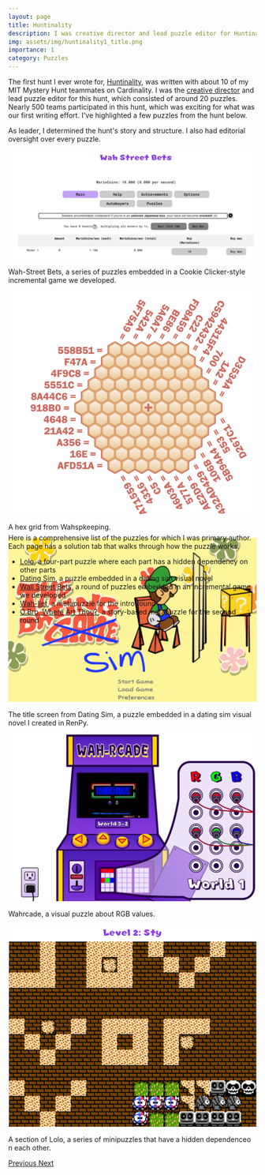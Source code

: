 ```yaml
---
layout: page
title: Huntinality
description: I was creative director and lead puzzle editor for Huntinality, an online puzzlehunt that ran in 2021 that nearly 500 teams participated in.
img: assets/img/huntinality1_title.png
importance: 1
category: Puzzles
---
```


The first hunt I ever wrote for, <a href="https://2021.huntinality.com/">Huntinality</a>, was written with about 10 of my MIT Mystery Hunt teammates on Cardinality. I was the <a href=#>creative director</a> and lead puzzle editor for this hunt, which consisted of around 20 puzzles. Nearly 500 teams participated in this hunt, which was exciting for what was our first writing effort. I've highlighted a few puzzles from the hunt below.

As leader, I determined the hunt's story and structure. I also had editorial oversight over every puzzle.

<div id="huntCarousel" class="carousel slide" style="width:100%; height: 760px !important;">
  <div class="carousel-inner">
    <div class="carousel-item active">
      <img class="d-block w-100" src="/assets/img/wsb.png">
      <div class="carousel-caption d-none d-md-block">
        <p>Wah-Street Bets, a series of puzzles embedded in a Cookie Clicker-style incremental game we developed.</p>
      </div>
    </div>
    <div class="carousel-item">
      <img class="d-block w-100" src="/assets/img/wahspkeeping.png">
      <div class="carousel-caption d-none d-md-block">
        <p>A hex grid from Wahspkeeping.</p>
      </div>
    </div>
    <div class="carousel-item">
      <img class="d-block w-100" src="/assets/img/datingsim.png">
      <div class="carousel-caption d-none d-md-block">
        <p>The title screen from Dating Sim, a puzzle embedded in a dating sim visual novel I created in RenPy.</p>
      </div>
    </div>
    <div class="carousel-item">
      <img class="d-block w-100" src="/assets/img/wahrcade.png">
      <div class="carousel-caption d-none d-md-block">
        <p>Wahrcade, a visual puzzle about RGB values.</p>
      </div>
    </div>
    <div class="carousel-item">
      <img class="d-block w-100" src="/assets/img/lolo.png">
      <div class="carousel-caption d-none d-md-block">
        <p>A section of Lolo, a series of minipuzzles that have a hidden dependenceo n each other.</p>
      </div>
    </div>
  </div>
  <a class="carousel-control-prev" href="#huntCarousel" role="button" data-slide="prev">
    <span class="carousel-control-prev-icon" aria-hidden="true"></span>
    <span class="sr-only">Previous</span>
  </a>
  <a class="carousel-control-next" href="#huntCarousel" role="button" data-slide="next">
    <span class="carousel-control-next-icon" aria-hidden="true"></span>
    <span class="sr-only">Next</span>
  </a>
</div>

<br>
Here is a comprehensive list of the puzzles for which I was primary author. Each page has a solution tab that walks through how the puzzle works.

<ul>
    <li><a href="https://2021.huntinality.com/puzzle/lolo.html">Lolo</a>, a four-part puzzle where each part has a hidden dependency on other parts</li>
    <li><a href="https://2021.huntinality.com/puzzle/thedatingsim.html">Dating Sim</a>, a puzzle embedded in a dating sim visual novel</li>
    <li><a href="https://2021.huntinality.com/puzzle/wah_street_bets.html">Wall Street Bets</a>, a round of puzzles embedded in an incremental game we developed</li>
    <li><a href="https://2021.huntinality.com/puzzle/wahllet.html">Wah-llet</a>, a metapuzzle for the intro round</li>
    <li><a href="https://2021.huntinality.com/puzzle/obro.html">O Bro, Where Art Thou?</a>, a story-based metapuzzle for the second round</li>
</ul>
